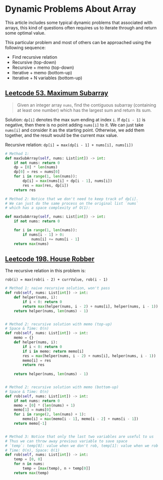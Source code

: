 # Dynamic Problems About Array

This article includes some typical dynamic problems that associated with arrays, this kind of questions often requires us to iterate through and return some optimal value.

This particular problem and most of others can be approached using the following sequence:

+ Find recursive relation
+ Recursive (top-down)
+ Recursive + memo (top-down)
+ Iterative + memo (bottom-up)
+ Iterative + N variables (bottom-up)

## [Leetcode 53. Maximum Subarray](https://leetcode.com/problems/maximum-subarray/)
> Given an integer array `nums`, find the contiguous subarray (containing at least one number) which has the largest sum and return its sum.

Solution: `dp[i]` denotes the max sum ending at index `i`. If `dp[i - 1]` is negative, then there is no point adding `nums[i]` to it. We can just take `nums[i]` and consider it as the starting point. Otherwise, we add them together, and the result would be the current max value.

Recursive relation: `dp[i] = max(dp[i - 1] + nums[i], nums[i])`

```python
# Method 1:
def maxSubArray(self, nums: List[int]) -> int:
    if not nums: return 0
    dp = [0] * len(nums)
    dp[0] = res = nums[0]
    for i in range(1, len(nums)):
        dp[i] = max(nums[i] + dp[i - 1], nums[i])
        res = max(res, dp[i])
    return res

# Method 2: Notice that we don't need to keep track of dp[i].
# We can just do the same process on the original list `nums`
# which has a space complexity of O(1):

def maxSubArray(self, nums: List[int]) -> int:
    if not nums: return 0

    for i in range(1, len(nums)):
        if nums[i - 1] > 0:
            nums[i] += nums[i - 1]
    return max(nums)
```

## [Leetcode 198. House Robber](https://leetcode.com/problems/house-robber/)
The recursive relation in this problem is: 

`rob(i) = max(rob(i - 2) + currValue, rob(i - 1)`

```python
# Method 1: naive recursive solution, won't pass
def rob(self, nums: List[int]) -> int:
    def helper(nums, i):
        if i < 0: return 0
        return max(helper(nums, i - 2) + nums[i], helper(nums, i - 1))
    return helper(nums, len(nums) - 1)


# Method 2: recursive solution with memo (top-up)
# Space & Time: O(n)
def rob(self, nums: List[int]) -> int:
    memo = {}
    def helper(nums, i):
        if i < 0: return 0
        if i in memo: return memo[i]
        res = max(helper(nums, i - 2) + nums[i], helper(nums, i - 1))
        memo[i] = res
        return res
    
    return helper(nums, len(nums) - 1)


# Method 2: recursive solution with memo (bottom-up)
# Space & Time: O(n)
def rob(self, nums: List[int]) -> int:
    if not nums: return 0
    memo = [0] * (len(nums) + 1)
    memo[1] = nums[0]
    for i in range(2, len(nums) + 1):
        memo[i] = max(memo[i - 1], memo[i - 2] + nums[i - 1])
    return memo[-1]


# Method 3: Notice that only the last two variables are useful to us
# Thus we can throw away previous variable to save space
# `temp`: temp[0]: value when we don't rob, temp[1]: value when we rob
# Time: O(n), Space: O(1)
def rob(self, nums: List[int]) -> int:
    temp = [0, 0]
    for n in nums:
        temp = [max(temp), n + temp[0]]
    return max(temp)
```